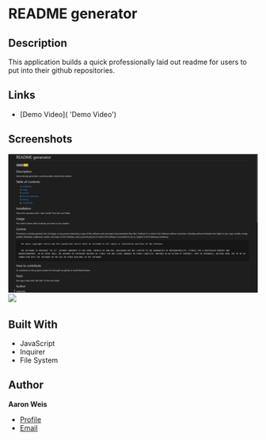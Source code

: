# README generator

## Description

This application builds a quick professionally laid out readme for users to put into their github repositories.

## Links

- [Demo Video]( 'Demo Video')

## Screenshots

![](/assets/screenshots/1.png ' ')
![](/assets/screenshots/2.png ' ')

## Built With

- JavaScript
- Inquirer
- File System

## Author

**Aaron Weis**

- [Profile](https://github.com/nofutofu)
- [Email](mailto:aaronrweis@gmail.com?subject=Hi 'Hi!')
